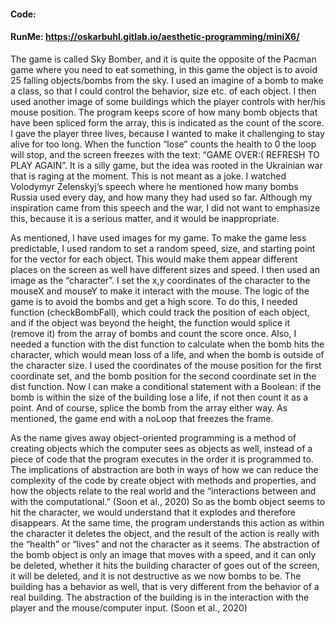 #### Code:    
#### RunMe:  https://oskarbuhl.gitlab.io/aesthetic-programming/miniX6/

The game is called Sky Bomber, and it is quite the opposite of the Pacman game where you need to eat something, in this game the object is to avoid 25 falling objects/bombs from the sky. I used an imagine of a bomb to make a class, so that I could control the behavior, size etc. of each object. I then used another image of some buildings which the player controls with her/his mouse position. The program keeps score of how many bomb objects that have been spliced form the array, this is indicated as the count of the score. I gave the player three lives, because I wanted to make it challenging to stay alive for too long. When the function “lose” counts the health to 0 the loop will stop, and the screen freezes with the text: “GAME OVER:( REFRESH TO PLAY AGAIN”. It is a silly game, but the idea was rooted in the Ukrainian war that is raging at the moment. This is not meant as a joke. I watched Volodymyr Zelenskyj’s speech where he mentioned how many bombs Russia used every day, and how many they had used so far. Although my inspiration came from this speech and the war, I did not want to emphasize this, because it is a serious matter, and it would be inappropriate.  

As mentioned, I have used images for my game. To make the game less predictable, I used random to set a random speed, size, and starting point for the vector for each object. This would make them appear different places on the screen as well have different sizes and speed. I then used an image as the “character”. I set the x,y coordinates of the character to the mouseX and mouseY to make it interact with the mouse. The logic of the game is to avoid the bombs and get a high score. To do this, I needed function (checkBombFall), which could track the position of each object, and if the object was beyond the height, the function would splice it (remove it) from the array of bombs and count the score once. Also, I needed a function with the dist function to calculate when the bomb hits the character, which would mean loss of a life, and when the bomb is outside of the character size. I used the coordinates of the mouse position for the first coordinate set, and the bomb position for the second coordinate set in the dist function. Now I can make a conditional statement with a Boolean: if the bomb is within the size of the building lose a life, if not then count it as a point. And of course, splice the bomb from the array either way. As mentioned, the game end with a noLoop that freezes the frame.

As the name gives away object-oriented programming is a method of creating objects which the computer sees as objects as well, instead of a piece of code that the program executes in the order it is programmed to. The implications of abstraction are both in ways of how we can reduce the complexity of the code by create object with methods and properties, and how the objects relate to the real world and the “interactions between and with the computational.” (Soon et al., 2020)
So as the bomb object seems to hit the character, we would understand that it explodes and therefore disappears. At the same time, the program understands this action as within the character it deletes the object, and the result of the action is really with the “health” or “lives” and not the character as it seems. The abstraction of the bomb object is only an image that moves with a speed, and it can only be deleted, whether it hits the building character of goes out of the screen, it will be deleted, and it is not destructive as we now bombs to be. The building has a behavior as well, that is very different from the behavior of a real building. The abstraction of the building is in the interaction with the player and the mouse/computer input. (Soon et al., 2020)
